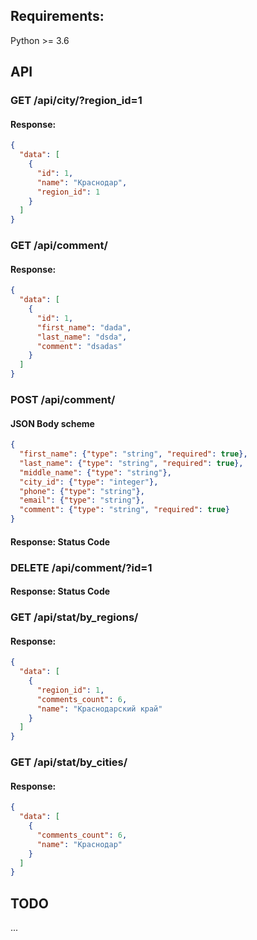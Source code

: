 ## Requirements:
Python >= 3.6

## API

### GET /api/city/?region_id=1
#### Response:
```json
{
  "data": [
    {
      "id": 1,
      "name": "Краснодар",
      "region_id": 1
    }
  ]
}
```
### GET /api/comment/
#### Response:
```json
{
  "data": [
    {
      "id": 1,
      "first_name": "dada",
      "last_name": "dsda",
      "comment": "dsadas"
    }
  ]
}
```

### POST /api/comment/
#### JSON Body scheme
```json
{
  "first_name": {"type": "string", "required": true},
  "last_name": {"type": "string", "required": true},
  "middle_name": {"type": "string"},
  "city_id": {"type": "integer"},
  "phone": {"type": "string"},
  "email": {"type": "string"},
  "comment": {"type": "string", "required": true}
}
```
#### Response: Status Code

### DELETE /api/comment/?id=1
#### Response:  Status Code

### GET /api/stat/by_regions/
#### Response:
```json
{
  "data": [
    {
      "region_id": 1,
      "comments_count": 6,
      "name": "Краснодарский край"
    }
  ]
}
```

### GET /api/stat/by_cities/
#### Response:
```json
{
  "data": [
    {
      "comments_count": 6,
      "name": "Краснодар"
    }
  ]
}
```
## TODO
...